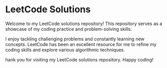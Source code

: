 # LeetCode Solutions

Welcome to my LeetCode solutions repository! This repository serves as a showcase of my coding practice and problem-solving skills.

I enjoy tackling challenging problems and constantly learning new concepts. LeetCode has been an excellent resource for me to refine my coding skills and explore various algorithmic techniques.

hank you for visiting my LeetCode solutions repository. Happy coding!
